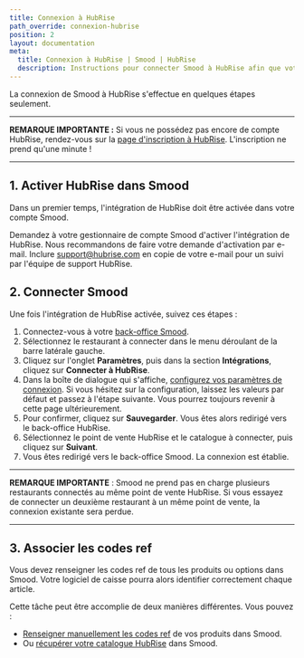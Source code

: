 ```yaml
---
title: Connexion à HubRise
path_override: connexion-hubrise
position: 2
layout: documentation
meta:
  title: Connexion à HubRise | Smood | HubRise
  description: Instructions pour connecter Smood à HubRise afin que votre logiciel de caisse fonctionne harmonieusement avec d'autres apps. Connectez vos apps et synchronisez vos données.
---
```


La connexion de Smood à HubRise s'effectue en quelques étapes seulement.

---

**REMARQUE IMPORTANTE :** Si vous ne possédez pas encore de compte HubRise, rendez-vous sur la [page d'inscription à HubRise](https://manager.hubrise.com/signup?locale=fr-FR). L'inscription ne prend qu'une minute !

---

## 1. Activer HubRise dans Smood

Dans un premier temps, l'intégration de HubRise doit être activée dans votre compte Smood.

Demandez à votre gestionnaire de compte Smood d'activer l'intégration de HubRise. Nous recommandons de faire votre demande d'activation par e-mail. Inclure support@hubrise.com en copie de votre e-mail pour un suivi par l'équipe de support HubRise.

## 2. Connecter Smood

Une fois l'intégration de HubRise activée, suivez ces étapes :

1. Connectez-vous à votre [back-office Smood](https://manager.smood.ch).
1. Sélectionnez le restaurant à connecter dans le menu déroulant de la barre latérale gauche.
1. Cliquez sur l'onglet **Paramètres**, puis dans la section **Intégrations**, cliquez sur **Connecter à HubRise**.
1. Dans la boîte de dialogue qui s'affiche, [configurez vos paramètres de connexion](/apps/smood/configuration#parameters). Si vous hésitez sur la configuration, laissez les valeurs par défaut et passez à l'étape suivante. Vous pourrez toujours revenir à cette page ultérieurement.
1. Pour confirmer, cliquez sur **Sauvegarder**. Vous êtes alors redirigé vers le back-office HubRise.
1. Sélectionnez le point de vente HubRise et le catalogue à connecter, puis cliquez sur **Suivant**.
1. Vous êtes redirigé vers le back-office Smood. La connexion est établie.

---

**REMARQUE IMPORTANTE** : Smood ne prend pas en charge plusieurs restaurants connectés au même point de vente HubRise. Si vous essayez de connecter un deuxième restaurant à un même point de vente, la connexion existante sera perdue.

---

## 3. Associer les codes ref

Vous devez renseigner les codes ref de tous les produits ou options dans Smood. Votre logiciel de caisse pourra alors identifier correctement chaque article.

Cette tâche peut être accomplie de deux manières différentes. Vous pouvez :

- [Renseigner manuellement les codes ref](/apps/smood/map-ref-codes) de vos produits dans Smood.
- Ou [récupérer votre catalogue HubRise](/apps/smood/pull-catalog) dans Smood.
